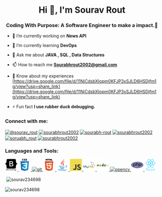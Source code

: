 <h1 align="center">Hi 👋, I'm Sourav Rout</h1>
<h3 align="center">Coding With Purpose: A Software Engineer to make a impact.🥰</h3>

- 🔭 I’m currently working on **News API**

- 🌱 I’m currently learning **DevOps**

- 💬 Ask me about **JAVA , SQL , Data Structures**

- 📫 How to reach me **Sourabhrout2002@gmail.com**

- 📄 Know about my experiences [https://drive.google.com/file/d/11NiCdsbXIopm0KFJP3xSJLD6HSDjfm1g/view?usp=share_link](https://drive.google.com/file/d/11NiCdsbXIopm0KFJP3xSJLD6HSDjfm1g/view?usp=share_link)

- ⚡ Fun fact **I use rubber duck debugging.**

<h3 align="left">Connect with me:</h3>
<p align="left">
<a href="https://dev.to/@sourav_rout" target="blank"><img align="center" src="https://raw.githubusercontent.com/rahuldkjain/github-profile-readme-generator/master/src/images/icons/Social/devto.svg" alt="@sourav_rout" height="30" width="40" /></a>
<a href="https://twitter.com/sourabhrout2002" target="blank"><img align="center" src="https://raw.githubusercontent.com/rahuldkjain/github-profile-readme-generator/master/src/images/icons/Social/twitter.svg" alt="sourabhrout2002" height="30" width="40" /></a>
<a href="https://linkedin.com/in/sourabh-rout" target="blank"><img align="center" src="https://raw.githubusercontent.com/rahuldkjain/github-profile-readme-generator/master/src/images/icons/Social/linked-in-alt.svg" alt="sourabh-rout" height="30" width="40" /></a>
<a href="https://www.hackerrank.com/sourabhrout2002" target="blank"><img align="center" src="https://raw.githubusercontent.com/rahuldkjain/github-profile-readme-generator/master/src/images/icons/Social/hackerrank.svg" alt="sourabhrout2002" height="30" width="40" /></a>
<a href="https://www.leetcode.com/soruabh_rout" target="blank"><img align="center" src="https://raw.githubusercontent.com/rahuldkjain/github-profile-readme-generator/master/src/images/icons/Social/leet-code.svg" alt="soruabh_rout" height="30" width="40" /></a>
<a href="https://auth.geeksforgeeks.org/user/sourabhrout2002" target="blank"><img align="center" src="https://raw.githubusercontent.com/rahuldkjain/github-profile-readme-generator/master/src/images/icons/Social/geeks-for-geeks.svg" alt="sourabhrout2002" height="30" width="40" /></a>
</p>

<h3 align="left">Languages and Tools:</h3>
<p align="left"> <a href="https://getbootstrap.com" target="_blank" rel="noreferrer"> <img src="https://raw.githubusercontent.com/devicons/devicon/master/icons/bootstrap/bootstrap-plain-wordmark.svg" alt="bootstrap" width="40" height="40"/> </a> <a href="https://www.w3schools.com/css/" target="_blank" rel="noreferrer"> <img src="https://raw.githubusercontent.com/devicons/devicon/master/icons/css3/css3-original-wordmark.svg" alt="css3" width="40" height="40"/> </a> <a href="https://git-scm.com/" target="_blank" rel="noreferrer"> <img src="https://www.vectorlogo.zone/logos/git-scm/git-scm-icon.svg" alt="git" width="40" height="40"/> </a> <a href="https://www.w3.org/html/" target="_blank" rel="noreferrer"> <img src="https://raw.githubusercontent.com/devicons/devicon/master/icons/html5/html5-original-wordmark.svg" alt="html5" width="40" height="40"/> </a> <a href="https://www.java.com" target="_blank" rel="noreferrer"> <img src="https://raw.githubusercontent.com/devicons/devicon/master/icons/java/java-original.svg" alt="java" width="40" height="40"/> </a> <a href="https://developer.mozilla.org/en-US/docs/Web/JavaScript" target="_blank" rel="noreferrer"> <img src="https://raw.githubusercontent.com/devicons/devicon/master/icons/javascript/javascript-original.svg" alt="javascript" width="40" height="40"/> </a> <a href="https://www.mysql.com/" target="_blank" rel="noreferrer"> <img src="https://raw.githubusercontent.com/devicons/devicon/master/icons/mysql/mysql-original-wordmark.svg" alt="mysql" width="40" height="40"/> </a> <a href="https://nodejs.org" target="_blank" rel="noreferrer"> <img src="https://raw.githubusercontent.com/devicons/devicon/master/icons/nodejs/nodejs-original-wordmark.svg" alt="nodejs" width="40" height="40"/> </a> <a href="https://opencv.org/" target="_blank" rel="noreferrer"> <img src="https://www.vectorlogo.zone/logos/opencv/opencv-icon.svg" alt="opencv" width="40" height="40"/> </a> <a href="https://www.php.net" target="_blank" rel="noreferrer"> <img src="https://raw.githubusercontent.com/devicons/devicon/master/icons/php/php-original.svg" alt="php" width="40" height="40"/> </a> <a href="https://reactjs.org/" target="_blank" rel="noreferrer"> <img src="https://raw.githubusercontent.com/devicons/devicon/master/icons/react/react-original-wordmark.svg" alt="react" width="40" height="40"/> </a> </p>

<p>&nbsp;<img align="center" src="https://github-readme-stats.vercel.app/api?username=sourav234698&show_icons=true&locale=en" alt="sourav234698" /></p>

<p><img align="center" src="https://github-readme-streak-stats.herokuapp.com/?user=sourav234698&" alt="sourav234698" /></p>
